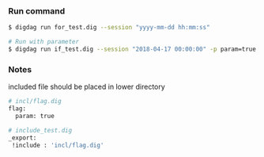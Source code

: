 ### Run command
```.bash
$ digdag run for_test.dig --session "yyyy-mm-dd hh:mm:ss"

# Run with parameter
$ digdag run if_test.dig --session "2018-04-17 00:00:00" -p param=true
```

### Notes
included file should be placed in lower directory

```.bash
# incl/flag.dig
flag:
  param: true
```

```.bash
# include_test.dig
_export:
 !include : 'incl/flag.dig'
```
